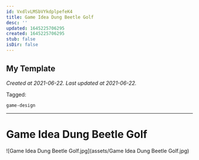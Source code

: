 ```yaml
---
id: VxdlvLMSbVYkdplpefeK4
title: Game Idea Dung Beetle Golf
desc: ''
updated: 1645225706295
created: 1645225706295
stub: false
isDir: false
---
```

My Template
---

_Created at 2021-06-22._
_Last updated at 2021-06-22._



Tagged: 
```
game-design
```


---

# Game Idea Dung Beetle Golf


![Game Idea Dung Beetle Golf.jpg](assets/Game Idea Dung Beetle Golf.jpg)

